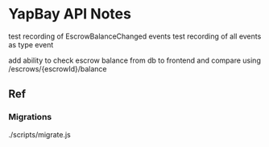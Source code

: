 # YapBay API Notes

test recording of EscrowBalanceChanged events
test recording of all events as type event

add ability to check escrow balance from db to frontend and compare using /escrows/{escrowId}/balance

## Ref
### Migrations
./scripts/migrate.js
